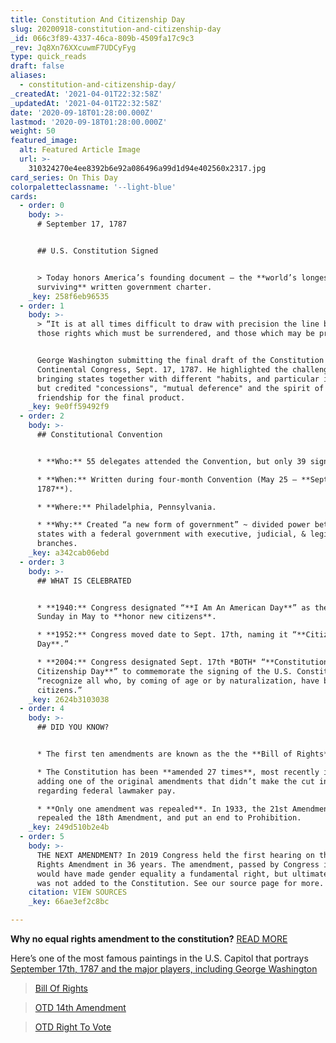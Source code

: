 ```yaml
---
title: Constitution And Citizenship Day
slug: 20200918-constitution-and-citizenship-day
_id: 066c3f89-4337-46ca-809b-4509fa17c9c3
_rev: Jq8Xn76XXcuwmF7UDCyFyg
type: quick_reads
draft: false
aliases:
  - constitution-and-citizenship-day/
_createdAt: '2021-04-01T22:32:58Z'
_updatedAt: '2021-04-01T22:32:58Z'
date: '2020-09-18T01:28:00.000Z'
lastmod: '2020-09-18T01:28:00.000Z'
weight: 50
featured_image:
  alt: Featured Article Image
  url: >-
    310324270e4ee8392b6e92a086496a99d1d94e402560x2317.jpg
card_series: On This Day
colorpaletteclassname: '--light-blue'
cards:
  - order: 0
    body: >-
      # September 17, 1787


      ## U.S. Constitution Signed


      > Today honors America’s founding document – the **world’s longest
      surviving** written government charter.
    _key: 258f6eb96535
  - order: 1
    body: >-
      > “It is at all times difficult to draw with precision the line between
      those rights which must be surrendered, and those which may be preserved;”


      George Washington submitting the final draft of the Constitution to the
      Continental Congress, Sept. 17, 1787. He highlighted the challenge of
      bringing states together with different "habits, and particular interests"
      but credited "concessions", "mutual deference" and the spirit of
      friendship for the final product.
    _key: 9e0ff59492f9
  - order: 2
    body: >-
      ## Constitutional Convention


      * **Who:** 55 delegates attended the Convention, but only 39 signed.

      * **When:** Written during four-month Convention (May 25 – **Sept 17,
      1787**).

      * **Where:** Philadelphia, Pennsylvania.

      * **Why:** Created “a new form of government” ~ divided power between the
      states with a federal government with executive, judicial, & legislative
      branches.
    _key: a342cab06ebd
  - order: 3
    body: >-
      ## WHAT IS CELEBRATED


      * **1940:** Congress designated “**I Am An American Day**” as the 3rd
      Sunday in May to **honor new citizens**.

      * **1952:** Congress moved date to Sept. 17th, naming it “**Citizenship
      Day**.”

      * **2004:** Congress designated Sept. 17th *BOTH* “**Constitution Day &
      Citizenship Day**” to commemorate the signing of the U.S. Constitution and
      “recognize all who, by coming of age or by naturalization, have become
      citizens.”
    _key: 2624b3103038
  - order: 4
    body: >-
      ## DID YOU KNOW?


      * The first ten amendments are known as the the **Bill of Rights**.

      * The Constitution has been **amended 27 times**, most recently in 1992,
      adding one of the original amendments that didn’t make the cut in 1791,
      regarding federal lawmaker pay.

      * **Only one amendment was repealed**. In 1933, the 21st Amendment
      repealed the 18th Amendment, and put an end to Prohibition.
    _key: 249d510b2e4b
  - order: 5
    body: >-
      THE NEXT AMENDMENT? In 2019 Congress held the first hearing on the Equal
      Rights Amendment in 36 years. The amendment, passed by Congress in 1972
      would have made gender equality a fundamental right, but ultimately, it
      was not added to the Constitution. See our source page for more.
    citation: VIEW SOURCES
    _key: 66ae3ef2c8bc

---
```

**Why no equal rights amendment to the constitution?** [READ MORE](https://smarthernews.com/era/)

Here’s one of the most famous paintings in the U.S. Capitol that portrays [September 17th, 1787 and the major players, including George Washington](https://www.aoc.gov/explore-capitol-campus/art/signing-constitution)

> [Bill Of Rights](https://smarthernews.com/bill-of-rights/)





> [OTD 14th Amendment](https://smarthernews.com/otd-14th-amendment/)





> [OTD Right To Vote](https://smarthernews.com/otd-right-to-vote/)